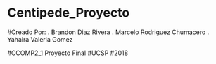 # Centipede_Proyecto
#Creado Por:
            . Brandon Diaz Rivera
            . Marcelo Rodriguez Chumacero
            . Yahaira Valeria Gomez

#CCOMP2_1 Proyecto Final
#UCSP
#2018
